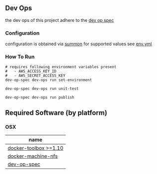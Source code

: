 ## Dev Ops

the dev ops of this project adhere to the [dev op spec](http://devopspec.com/)

### Configuration
configuration is obtained via [summon](http://conjurinc.github.io/summon/)
for supported values see [env.yml](.dev-op-spec/set-environment/env.yml)

### How To Run

```shell
# requires following environment variables present
#   - AWS_ACCESS_KEY_ID
#   - AWS_SECRET_ACCESS_KEY
dev-op-spec dev-ops run set-environment
```

```shell
dev-op-spec dev-ops run unit-test
```

```shell
dev-op-spec dev-ops run publish
```

## Required Software (by platform)

### OSX
|name|
|---|
|[docker-toolbox >=1.10](https://www.docker.com/products/docker-toolbox)|
|[docker-machine-nfs](https://github.com/adlogix/docker-machine-nfs)|
|[dev-op-spec](http://devopspec.com/)|
